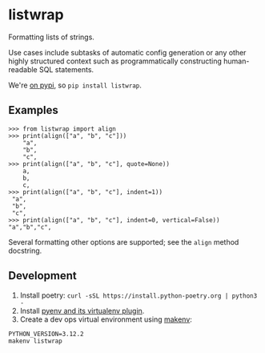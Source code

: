 # listwrap

Formatting lists of strings.

Use cases include subtasks of automatic config generation or any other highly structured context such as programmatically constructing human-readable SQL statements.

We're [on pypi](https://pypi.org/project/listwrap/), so `pip install listwrap`.

## Examples

```
>>> from listwrap import align
>>> print(align(["a", "b", "c"]))
    "a",
    "b",
    "c",
>>> print(align(["a", "b", "c"], quote=None))
    a,
    b,
    c,
>>> print(align(["a", "b", "c"], indent=1))
 "a",
 "b",
 "c",
>>> print(align(["a", "b", "c"], indent=0, vertical=False))
"a","b","c",
```
Several formatting other options are supported; see the `align` method docstring.

## Development

1. Install poetry: `curl -sSL https://install.python-poetry.org | python3 -`
1. Install [pyenv and its virtualenv plugin](https://github.com/pyenv/pyenv-virtualenv).
1. Create a dev ops virtual environment using [makenv](https://gist.github.com/zkurtz/eabd6fef97ee7ef3d3a45bf2cc45c6bf):
```
PYTHON_VERSION=3.12.2
makenv listwrap
```
